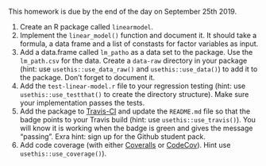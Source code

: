 This homework is due by the end of the day on September 25th 2019.

1.  Create an R package called `linearmodel`.
2.  Implement the `linear_model()` function and document it. It should
    take a formula, a data frame and a list of constasts for factor
    variables as input.
3.  Add a data.frame called `lm_patho` as a data set to the package. Use
    the `lm_path.csv` for the data. Create a `data-raw` directory in
    your package (hint: use `usethis::use_data_raw()` and
    `usethis::use_data()`) to add it to the package. Don’t forget to
    document it.
4.  Add the `test-linear-model.r` file to your regression testing (hint:
    use `usethis::use_testthat()` to create the directory structure).
    Make sure your implementation passes the tests.
5.  Add the package to [Travis-CI](https://travis-ci.com/) and update
    the `README.md` file so that the badge points to your Travis build
    (hint: use `usethis::use_travis()`). You will know it is working
    when the badge is green and gives the message “passing”. Exra hint:
    sign up for the Github student pack.
6.  Add code coverage (with either [Coveralls](https://coveralls.io/) or
    [CodeCov](https://codecov.io/)). Hint use `usethis::use_coverage()`).

